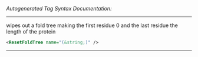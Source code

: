 _Autogenerated Tag Syntax Documentation:_

---
wipes out a fold tree making the first residue 0 and the last residue the length of the protein

```xml
<ResetFoldTree name="(&string;)" />
```



---
